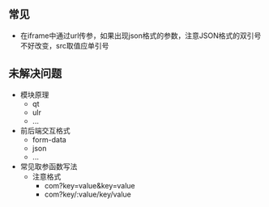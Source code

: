 ## 常见 ##
+ 在iframe中通过url传参，如果出现json格式的参数，注意JSON格式的双引号不好改变，src取值应单引号


## 未解决问题 ##
+ 模块原理
    + qt
    + ulr
    + ...
+ 前后端交互格式
    + form-data
    + json
    + ...
+ 常见取参函数写法
    + 注意格式
        + com?key=value&key=value
        + com?key/:value/key/value